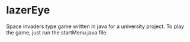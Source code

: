 # lazerEye
Space invaders type game written in java for a university project. To play the game, just run the startMenu.java file.
